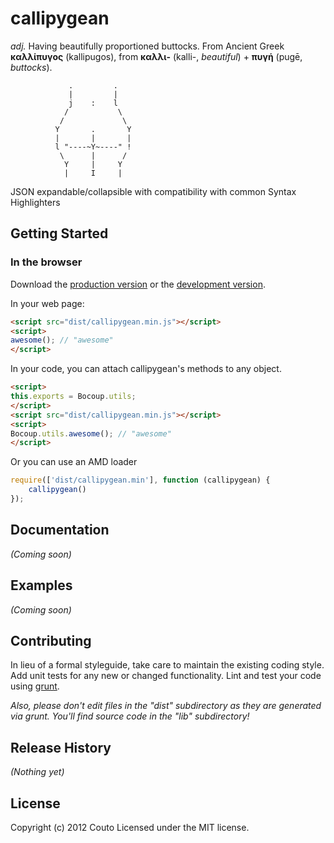 # callipygean
_adj._ Having beautifully proportioned buttocks.
From Ancient Greek __καλλίπυγος__ (kallipugos), from __καλλι-__ (kalli-, _beautiful_) + __πυγή__ (pugē, _buttocks_).

```
             .         .
             |         |
             j    :    l
            /           \
           /             \
          Y       .       Y
          |       |       |
          l "----~Y~----" !
           \      |      /
            Y     |     Y
            |     I     |
```

JSON expandable/collapsible with compatibility with common Syntax Highlighters

## Getting Started

### In the browser
Download the [production version][min] or the [development version][max].

[min]: https://raw.github.com/Couto/callipygean/master/dist/callipygean.min.js
[max]: https://raw.github.com/Couto/callipygean/master/dist/callipygean.js

In your web page:

```html
<script src="dist/callipygean.min.js"></script>
<script>
awesome(); // "awesome"
</script>
```

In your code, you can attach callipygean's methods to any object.

```html
<script>
this.exports = Bocoup.utils;
</script>
<script src="dist/callipygean.min.js"></script>
<script>
Bocoup.utils.awesome(); // "awesome"
</script>
```

Or you can use an AMD loader

```javascript
require(['dist/callipygean.min'], function (callipygean) {
    callipygean()
});
```

## Documentation
_(Coming soon)_

## Examples
_(Coming soon)_

## Contributing
In lieu of a formal styleguide, take care to maintain the existing coding style. Add unit tests for any new or changed functionality. Lint and test your code using [grunt](https://github.com/cowboy/grunt).

_Also, please don't edit files in the "dist" subdirectory as they are generated via grunt. You'll find source code in the "lib" subdirectory!_

## Release History
_(Nothing yet)_

## License
Copyright (c) 2012 Couto
Licensed under the MIT license.

